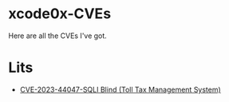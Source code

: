 # xcode0x-CVEs
Here are all the CVEs I've got.

# Lits 
- [CVE-2023-44047-SQLI Blind (Toll Tax Management System)](https://github.com/xcodeOn1/xcode0x-CVEs/blob/main/CVE-2023-44047.md)
